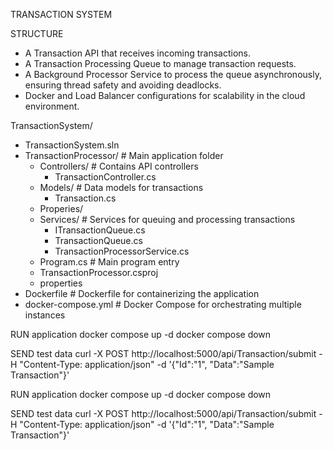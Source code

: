 TRANSACTION SYSTEM

STRUCTURE
- A Transaction API that receives incoming transactions.
- A Transaction Processing Queue to manage transaction requests.
- A Background Processor Service to process the queue asynchronously, ensuring thread safety and avoiding deadlocks.
- Docker and Load Balancer configurations for scalability in the cloud environment.

TransactionSystem/
- TransactionSystem.sln
- TransactionProcessor/           # Main application folder
    - Controllers/                # Contains API controllers
        - TransactionController.cs
    - Models/                     # Data models for transactions
        - Transaction.cs
    - Properies/                 
    - Services/                   # Services for queuing and processing transactions
        - ITransactionQueue.cs
        - TransactionQueue.cs
        - TransactionProcessorService.cs
    - Program.cs                  # Main program entry
    - TransactionProcessor.csproj
    - properties
- Dockerfile                      # Dockerfile for containerizing the application
- docker-compose.yml              # Docker Compose for orchestrating multiple instances


RUN application
docker compose up -d
docker compose down 


SEND test data
curl -X POST http://localhost:5000/api/Transaction/submit -H "Content-Type: application/json" -d '{"Id":"1", "Data":"Sample Transaction"}'


RUN application
docker compose up -d
docker compose down 


SEND test data
curl -X POST http://localhost:5000/api/Transaction/submit -H "Content-Type: application/json" -d '{"Id":"1", "Data":"Sample Transaction"}'